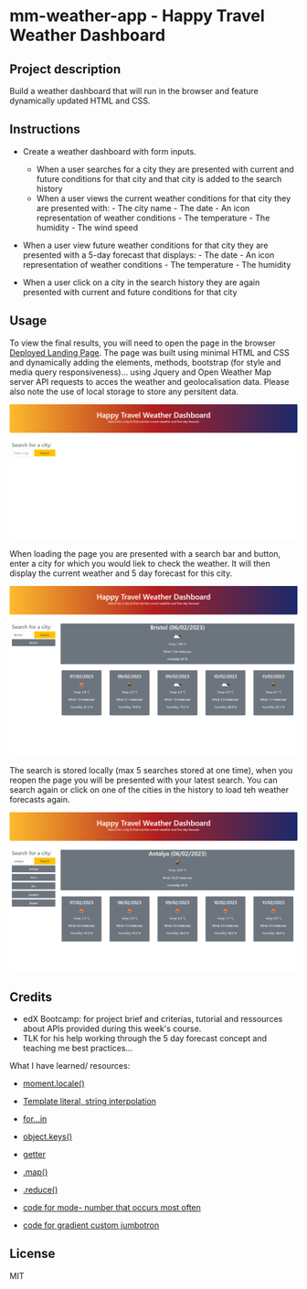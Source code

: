 # mm-weather-app - Happy Travel Weather Dashboard

## Project description
Build a weather dashboard that will run in the browser and feature dynamically updated HTML and CSS.

## Instructions
- Create a weather dashboard with form inputs.
    - When a user searches for a city they are presented with current and future conditions for that city and that city is added to the search history
    - When a user views the current weather conditions for that city they are presented with:
            - The city name
            - The date
            - An icon representation of weather conditions
            - The temperature
            - The humidity
            - The wind speed

- When a user view future weather conditions for that city they are presented with a 5-day forecast that displays:
            - The date
            - An icon representation of weather conditions
            - The temperature
            - The humidity

- When a user click on a city in the search history they are again presented with current and future conditions for that city

## Usage
To view the final results, you will need to open the page in the browser [Deployed Landing Page](https://maudmain.github.io/mm-weather-app/).
The page was built using minimal HTML and CSS and dynamically adding the elements, methods, bootstrap (for style and media query responsiveness)... using Jquery and Open Weather Map server API requests to acces the weather and geolocalisation data.
Please also note the use of local storage to store any persitent data.

![Landing Page Happy Weather Tavel](./assets/img/screenshot%20landing%20page%20-%20Happy%20Travel%20Weather.png)

When loading the page you are presented with a search bar and button, enter a city for which you would liek to check the weather.
It will then display the current weather and 5 day forecast for this city.

![First search results](./assets/img/screenshot%20first%20search%20-%20Happy%20Travel%20Weather.png)

The search is stored locally (max 5 searches stored at one time), when you reopen the page you will be presented with your latest search.
You can search again or click on one of the cities in the history to load teh weather forecasts again.

![City search history](./assets/img/Local%20Storage-%20city%20search%20history%20-%20Happy%20Travel%20Weather.png)

## Credits
- edX Bootcamp: for project brief and criterias, tutorial and ressources about APIs provided during this week's course.
- TLK for his help working through the 5 day forecast concept and teaching me best practices...

What I have learned/ resources:
- [moment.locale()](https://momentjs.com/docs/#/i18n/changing-locale/)
- [Template literal, string interpolation](https://developer.mozilla.org/en-US/docs/Web/JavaScript/Reference/Template_literals#syntax)
- [for...in](https://developer.mozilla.org/en-US/docs/Web/JavaScript/Reference/Statements/for...in)
- [object.keys()](https://developer.mozilla.org/en-US/docs/Web/JavaScript/Reference/Global_Objects/Object/keys)
- [getter](https://developer.mozilla.org/en-US/docs/Web/JavaScript/Reference/Functions/get)
- [.map()](https://developer.mozilla.org/en-US/docs/Web/JavaScript/Reference/Global_Objects/Array/map)
- [.reduce()](https://developer.mozilla.org/en-US/docs/Web/JavaScript/Reference/Global_Objects/Array/reduce)


- [code for mode- number that occurs most often](https://vhudyma-blog.eu/mean-median-mode-and-range-in-javascript/#Mode)
- [code for gradient custom jumbotron](https://www.jquery-az.com/7-templates-bootstrap-jumbotron-component/)

## License
MIT